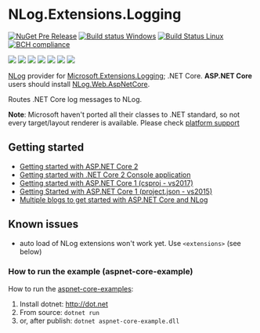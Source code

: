 # NLog.Extensions.Logging



[![NuGet Pre Release](https://img.shields.io/nuget/vpre/NLog.Extensions.Logging.svg)](https://www.nuget.org/packages/NLog.Extensions.Logging)
[![Build status Windows](https://ci.appveyor.com/api/projects/status/0nrg8cksp4b6tab1/branch/master?svg=true)](https://ci.appveyor.com/project/nlog/nlog-framework-logging/branch/master)
[![Build Status Linux](https://travis-ci.org/NLog/NLog.Extensions.Logging.svg?branch=master)](https://travis-ci.org/NLog/NLog.Extensions.Logging)
[![BCH compliance](https://bettercodehub.com/edge/badge/NLog/NLog.Extensions.Logging?branch=components)](https://bettercodehub.com/results/NLog/NLog.Extensions.Logging)


[![](https://sonarcloud.io/api/project_badges/measure?project=nlog.extensions.logging&metric=ncloc)](https://sonarcloud.io/dashboard/?id=nlog.extensions.logging) 
[![](https://sonarcloud.io/api/project_badges/measure?project=nlog.extensions.logging&metric=bugs)](https://sonarcloud.io/dashboard/?id=nlog.extensions.logging) 
[![](https://sonarcloud.io/api/project_badges/measure?project=nlog.extensions.logging&metric=vulnerabilities)](https://sonarcloud.io/dashboard/?id=nlog.extensions.logging) 
[![](https://sonarcloud.io/api/project_badges/measure?project=nlog.extensions.logging&metric=code_smells)](https://sonarcloud.io/project/issues?id=nlog.extensions.logging&resolved=false&types=CODE_SMELL) 
[![](https://sonarcloud.io/api/project_badges/measure?project=nlog.extensions.logging&metric=duplicated_lines_density)](https://sonarcloud.io/component_measures/domain/Duplications?id=nlog.extensions.logging) 
[![](https://sonarcloud.io/api/project_badges/measure?project=nlog.extensions.logging&metric=sqale_debt_ratio)](https://sonarcloud.io/dashboard/?id=nlog.extensions.logging) 
[![](https://sonarcloud.io/api/project_badges/measure?project=nlog.extensions.logging&metric=coverage)](https://sonarcloud.io/dashboard/?id=nlog.extensions.logging) 

[NLog](https://github.com/NLog/NLog) provider for [Microsoft.Extensions.Logging](https://github.com/aspnet/Logging); .NET Core. 
**ASP.NET Core** users should install  [NLog.Web.AspNetCore](https://www.nuget.org/packages/NLog.web.aspnetcore). 

Routes .NET Core log messages to NLog.


**Note**: Microsoft haven't ported all their classes to .NET standard, so not every target/layout renderer is available. 
Please check [platform support](https://github.com/NLog/NLog/wiki/platform-support)


## Getting started


- [Getting started with ASP.NET Core 2](https://github.com/NLog/NLog.Web/wiki/Getting-started-with-ASP.NET-Core-2)
- [Getting started with .NET Core 2 Console application](https://github.com/NLog/NLog.Extensions.Logging/wiki/Getting-started-with-.NET-Core-2---Console-application)
- [Getting started with ASP.NET Core 1 (csproj - vs2017)](https://github.com/NLog/NLog.Web/wiki/Getting-started-with-ASP.NET-Core-(csproj---vs2017))
- [Getting Started with ASP.NET Core 1 (project.json - vs2015)](https://github.com/NLog/NLog.Web/wiki/Getting-started-with-ASP.NET-Core-(project.json))
- [Multiple blogs to get started with ASP.NET Core and NLog](https://github.com/damienbod/AspNetCoreNlog)




Known issues
---
- auto load of NLog extensions won't work yet. Use `<extensions>` (see below)


### How to run the example (aspnet-core-example)
How to run the [aspnet-core-examples](https://github.com/NLog/NLog.Extensions.Logging/tree/master/examples):

1. Install dotnet: http://dot.net 
2. From source: `dotnet run`
3. or, after publish: `dotnet aspnet-core-example.dll`
